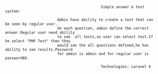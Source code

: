                                                 Simple answer & test system:
                                                
                            Admin have ability to create a test that can be seen by regular user.
                            On each question, admin define the correct answer.Regular user need ability
                            to see  all tests,so user can select test.If he select "PHP Test" then they 
                            would see the all questions defined,he has ability to see results.Password
                            for admin is admin and for regular user is password88.
                            
                                                Technologies: Laravel 6
